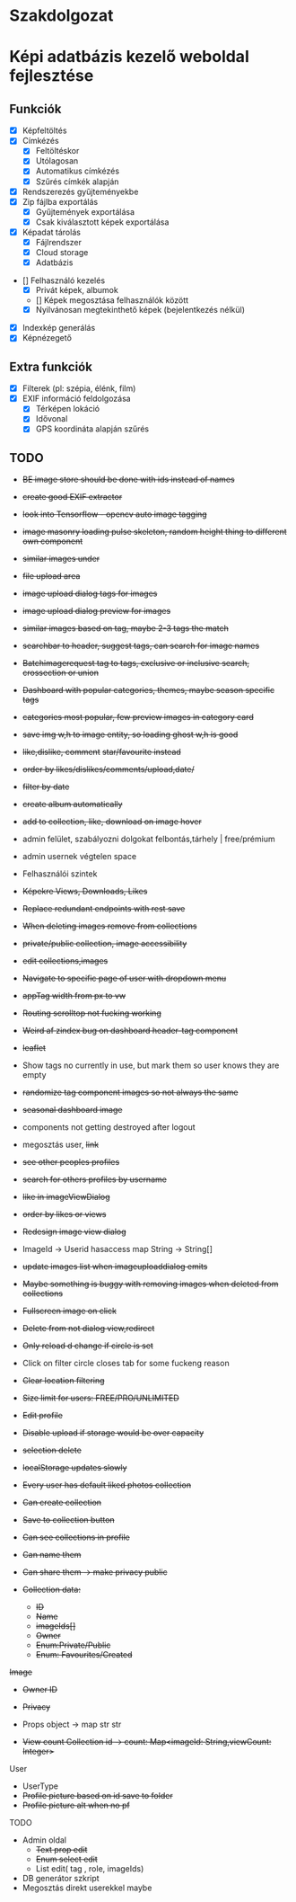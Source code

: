 # Szakdolgozat

# Képi adatbázis kezelő weboldal fejlesztése

## Funkciók

- [X] Képfeltöltés
- [X] Címkézés
    - [X] Feltöltéskor
    - [X] Utólagosan
    - [X] Automatikus címkézés
    - [X] Szűrés címkék alapján
- [X] Rendszerezés gyűjteményekbe
- [X] Zip fájlba exportálás
    - [X] Gyűjtemények exportálása
    - [X] Csak kiválasztott képek exportálása
- [X] Képadat tárolás
    - [X] Fájlrendszer
    - [X] Cloud storage
    - [X] Adatbázis
- [] Felhasználó kezelés
    - [X] Privát képek, albumok
    - [] Képek megosztása felhasználók között
    - [X] Nyilvánosan megtekinthető képek (bejelentkezés nélkül)
- [X] Indexkép generálás
- [X] Képnézegető

## Extra funkciók

- [X] Filterek (pl: szépia, élénk, film)
- [X] EXIF információ feldolgozása
    - [X] Térképen lokáció
    - [X] Idővonal
    - [X] GPS koordináta alapján szűrés

## TODO

- ~~BE image store should be done with ids instead of names~~
- ~~create good EXIF extractor~~
- ~~look into Tensorflow - opencv auto image tagging~~
- ~~image masonry loading pulse skeleton, random height thing to different own component~~
- ~~similar images under~~
- ~~file upload area~~
- ~~image upload dialog tags for images~~
- ~~image upload dialog preview for images~~
- ~~similar images based on tag, maybe 2-3 tags the match~~
- ~~searchbar to header, suggest tags, can search for image names~~
- ~~Batchimagerequest tag to tags, exclusive or inclusive search, crossection or union~~
- ~~Dashboard with popular categories, themes, maybe season specific tags~~
- ~~categories most popular, few preview images in category card~~
- ~~save img w,h to image entity, so loading ghost w,h is good~~
- ~~like,dislike, comment~~ ~~star/favourite instead~~
- ~~order by likes/dislikes/comments/upload,date/~~
- ~~filter by date~~
- ~~create album automatically~~
- ~~add to collection, like, download on image hover~~
- admin felület, szabályozni dolgokat felbontás,tárhely | free/prémium
- admin usernek végtelen space
- Felhasználói szintek
- ~~Képekre Views, Downloads, Likes~~
- ~~Replace redundant endpoints with rest save~~
- ~~When deleting images remove from collections~~
- ~~private/public collection, image accessibility~~
- ~~edit collections,images~~
- ~~Navigate to specific page of user with dropdown menu~~
- ~~appTag width from px to vw~~
- ~~Routing scrolltop not fucking working~~
- ~~Weird af zindex bug on dashboard header-tag component~~
- ~~leaflet~~
- Show tags no currently in use, but mark them so user knows they are empty
- ~~randomize tag component images so not always the same~~
- ~~seasonal dashboard image~~
- components not getting destroyed after logout
- megosztás user, ~~link~~
- ~~see other peoples profiles~~
- ~~search for others profiles by username~~
- ~~like in imageViewDialog~~
- ~~order by likes or views~~
- ~~Redesign image view dialog~~
- ImageId -> Userid hasaccess map String -> String[]
- ~~update images list when imageuploaddialog emits~~
- ~~Maybe something is buggy with removing images when deleted from collections~~
- ~~Fullscreen image on click~~
- ~~Delete from not dialog view,redirect~~
- ~~Only reload d change if circle is set~~
- Click on filter circle closes tab for some fuckeng reason
- ~~Clear location filtering~~
- ~~Size limit for users: FREE/PRO/UNLIMITED~~
- ~~Edit profile~~
- ~~Disable upload if storage would be over capacity~~

- ~~selection delete~~

- ~~localStorage updates slowly~~

- ~~Every user has default liked photos collection~~
- ~~Can create collection~~
- ~~Save to collection button~~
- ~~Can see collections in profile~~
- ~~Can name them~~
- ~~Can share them -> make privacy public~~
- ~~Collection data:~~
    - ~~ID~~
    - ~~Name~~
    - ~~imageIds[]~~
    - ~~Owner~~
    - ~~Enum:Private/Public~~
    - ~~Enum: Favourites/Created~~

~~Image~~

- ~~Owner ID~~
- ~~Privacy~~
- Props object -> map str str

- ~~View count Collection id -> count: Map<imageId: String,viewCount: Integer>~~

User

- UserType
- ~~Profile picture based on id save to folder~~
- ~~Profile picture alt when no pf~~

TODO

- Admin oldal
    - ~~Text prop edit~~
    - ~~Enum select edit~~
    - List edit( tag , role, imageIds)
- DB generátor szkript
- Megosztás direkt userekkel maybe

